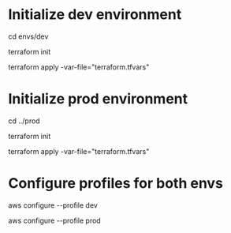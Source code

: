 # Initialize dev environment

cd envs/dev

terraform init

terraform apply -var-file="terraform.tfvars"

# Initialize prod environment

cd ../prod

terraform init

terraform apply -var-file="terraform.tfvars"

# Configure profiles for both envs 

aws configure --profile dev


aws configure --profile prod
